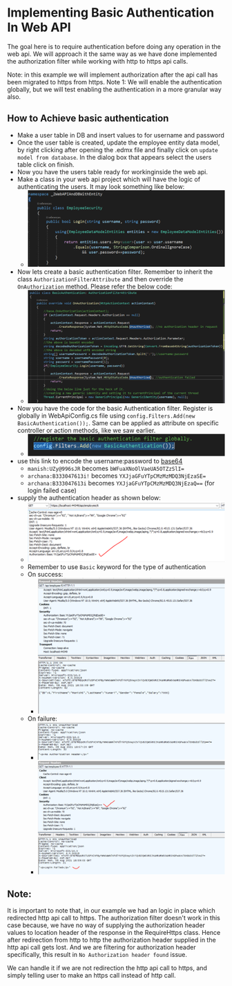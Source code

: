 # Implementing Basic Authentication In Web API

The goal here is to require authentication before doing any operation in the web api. We will approach it the same way as we have done implemented the authorization filter while working with http to https api calls.

Note: in this example we will implement authorization after the api call has been migrated to https from https.
Note 1: We will enable the authentication globally, but we will test enabling the authentication in a more granular way also.

## How to Achieve basic authentication

- Make a user table in DB and insert values to for username and password
- Once the user table is created, update the employee entity data model, by right clicking after opening the .edmx file and finally click on `update model from database`. In the dialog box that appears select the users table click on finish.
- Now you have the users table ready for workinginside the web api.
- Make a class in your web api project which will have the logic of authenticating the users. It may look something like below:
  - ![login method](./images/25.PNG)
- Now lets create a basic authentication filter. Remember to inherit the class `AuthorizationFilterAttribute` and then override the `OnAuthorization` method. Please refer the below code:
  - ![basic authentication filter](./images/26.PNG)
- Now you have the code for the basic Authentication filter. Register is globally in WebApiConfig.cs file using `config.Filters.Add(new BasicAuthentication());`. Same can be applied as attribute on specific controller or action methods, like we saw earlier.
  - ![registered in WebApiConfig.cs](./images/27.PNG)
- use this link to encode the username:password to [base64](https://www.base64encode.org/)
  - `manish:UZy@996sJR` becomes `bWFuaXNoOlVaeUA5OTZzSlI=`
  - `archana:B333047613i!` becomes `YXJjaGFuYTpCMzMzMDQ3NjEzaSE=`
  - `archana:B333047613i` becomes `YXJjaGFuYTpCMzMzMDQ3NjEzaQ==` (for login failed case)
- supply the authentication header as shown below:
  - ![authentication header](./images/28.PNG)
  - Remember to use `Basic` keyword for the type of authentication
  - On success:
    - ![success](./images/29.PNG)
  - On failure:
    - ![failure1](./images/30.PNG)
    - ![failure2](./images/31.PNG)

## **Note:**

It is important to note that, in our example we had an logic in place which redirected http api call to https. The authorization filter doesn't work in this case because, we have no way of supplying the authorization header values to location header of the response in the RequireHttps class. Hence after redirection from http to http the authorization header supplied in the http api call gets lost. And we are filtering for authorization header specifically, this result in `No Authorization header found` issue.

We can handle it if we are not redirection the http api call to https, and simply telling user to make an https call instead of http call.

